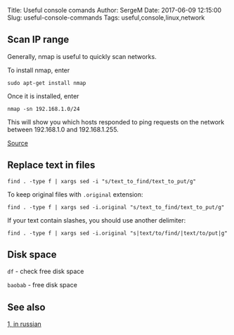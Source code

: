 Title: Useful console comands
Author: SergeM
Date: 2017-06-09 12:15:00
Slug: useful-console-commands
Tags: useful,console,linux,network


## Scan IP range

Generally, nmap is useful to quickly scan networks.

To install nmap, enter
```
sudo apt-get install nmap
```
Once it is installed, enter
```
nmap -sn 192.168.1.0/24
```
This will show you which hosts responded to ping requests on the network between 192.168.1.0 and 192.168.1.255.

[Source](https://askubuntu.com/a/224567)

## Replace text in files

```
find . -type f | xargs sed -i "s/text_to_find/text_to_put/g"
```
To keep original files with `.original` extension:
```
find . -type f | xargs sed -i.original "s/text_to_find/text_to_put/g"
```

If your text contain slashes, you should use another delimiter:
```
find . -type f | xargs sed -i.original "s|text/to/find/|text/to/put|g"
```

## Disk space

`df` - check free disk space

`baobab` - free disk space

## See also

[1, in russian](/2013/10/ten-best-console-commands-rus.html)
